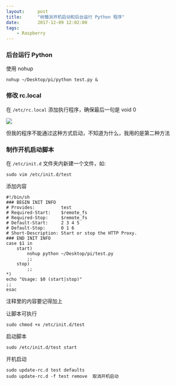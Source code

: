 ```yaml
---
layout:     post
title:      "树莓派开机启动和后台运行 Python 程序"
date:       2017-12-09 12:02:00
tags:
    - Raspberry
---
```


### 后台运行 Python

使用 nohup

    nohup ~/Desktop/pi/python test.py &

### 修改 rc.local

在 `/etc/rc.local` 添加执行程序，确保最后一句是 void 0

![](http://p8hsqsg3r.bkt.clouddn.com/raspberry-rc-local.png)

但我的程序不能通过这种方式启动，不知道为什么，我用的是第二种方法

### 制作开机启动脚本

在 `/etc/init.d` 文件夹内新建一个文件，如:

    sudo vim /etc/init.d/test

添加内容

```vim
#!/bin/sh
### BEGIN INIT INFO
# Provides:          test
# Required-Start:    $remote_fs
# Required-Stop:     $remote_fs
# Default-Start:     2 3 4 5
# Default-Stop:      0 1 6
# Short-Description: Start or stop the HTTP Proxy.
### END INIT INFO
case $1 in
    start)
        nohup python ~/Desktop/pi/test.py
        ;;
    stop)
        ;;
*)
echo "Usage: $0 (start|stop)"
;;
esac
```

注释里的内容要记得加上

让脚本可执行

    sudo chmod +x /etc/init.d/test

启动脚本

    sudo /etc/init.d/test start

开机启动

    sudo update-rc.d test defaults
    sudo update-rc.d -f test remove  取消开机启动


